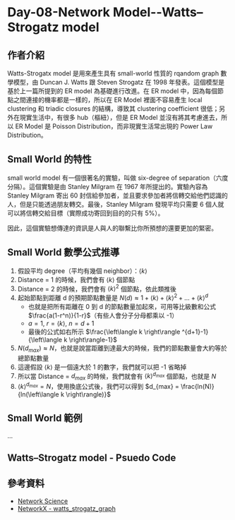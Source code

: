 # Day-08-Network Model--Watts–Strogatz model

## 作者介紹
Watts-Strogatx model 是用來產生具有 small-world 性質的 rqandom graph 數學模型，由 Duncan J. Watts 跟 Steven Strogatz 在 1998 年發表。這個模型是基於上一篇所提到的 ER model 為基礎進行改進。在 ER model 中，因為每個節點之間連接的機率都是一樣的，所以在 ER Model 裡面不容易產生 local clustering 和 triadic closures 的結構，導致其 clustering coefficient 很低；另外在現實生活中，有很多 hub（樞紐），但是 ER Model 並沒有將其考慮進去，所以 ER Model 是 Poisson Distribution，而非現實生活常出現的 Power Law Distribution。

## Small World 的特性
small world model 有一個很著名的實驗，叫做 six-degree of separation（六度分隔）。這個實驗是由 Stanley Milgram 在 1967 年所提出的。實驗內容為 Stanley Milgram 寄出 60 封信給參加者，並且要求參加者將信轉交給他們認識的人，但是只能透過朋友轉交。最後，Stanley Milgram 發現平均只需要 6 個人就可以將信轉交給目標（實際成功寄回到目的的只有 5%）。

因此，這個實驗想傳達的資訊是人與人的聯繫比你所預想的還要更加的緊密。
## Small World 數學公式推導

1. 假設平均 degree（平均有幾個 neighbor）：$\left\langle k \right\rangle$
1. Distance = 1 的時候，我們會有 $\left\langle k \right\rangle$ 個節點
1. Distance = 2 的時候，我們會有 $\left\langle k \right\rangle^2$ 個節點，依此類推後
1. 起始節點到距離 d 的預期節點數量是 $N(d) \approx 1 + \left\langle k \right\rangle + \left\langle k \right\rangle ^2 + ... + \left \langle k \right\rangle ^d$
   - 也就是把所有距離在 0 到 d 的節點數量加起來，可用等比級數和公式 $\frac{a(1-r^n)}{1-r}$（有些人會分子分母都乘以 -1）
   - $a = 1$, $r = \left\langle k \right\rangle$, $n = d + 1$
   - 最後的公式如右所示 $\frac{\left\langle k \right\rangle ^{d+1}-1}{\left\langle k \right\rangle-1}$
1. $N(d_{max}) \approx N$，也就是說當距離到達最大的時候，我們的節點數量會大約等於總節點數量
1. 這邊假設 $\left\langle k \right\rangle$ 是一個遠大於 1 的數字，我們就可以把 -1 省略掉
1. 所以當 Distance = $d_{max}$ 的時候，我們就會有 $\left\langle k \right\rangle ^{d_{max}}$ 個節點，也就是 $N$
1. $\left\langle k \right\rangle ^{d_{max}} = N$，使用換底公式後，我們可以得到 $d_{max} = \frac{ln(N)}{ln(\left\langle k \right\rangle)}$

## Small World 範例
...

## Watts–Strogatz model - Psuedo Code


## 參考資料
- [Network Science](http://networksciencebook.com/chapter/3#small-worlds)
- [NetworkX - watts_strogatz_graph](https://networkx.org/documentation/stable/_modules/networkx/generators/random_graphs.html#watts_strogatz_graph)